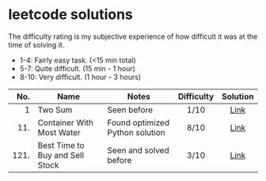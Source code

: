 # leetcode solutions

The difficulty rating is my subjective experience of how difficult it was at the time of solving it.

- 1-4: Fairly easy task. (<15 min total)
- 5-7: Quite difficult. (15 min - 1 hour)
- 8-10: Very difficult. (1 hour - 3 hours)

|  No. | Name                            | Notes                           | Difficulty |                           Solution                           |
| ---: | ------------------------------- | ------------------------------- | :--------: | :----------------------------------------------------------: |
|    1 | Two Sum                         | Seen before                     |    1/10    |                   [Link](/1.%20Two%20Sum/)                   |
|  11. | Container With Most Water       | Found optimized Python solution |    8/10    |       [Link](/11.%20Container%20With%20Most%20Water/)        |
| 121. | Best Time to Buy and Sell Stock | Seen and solved before          |    3/10    | [Link](/121.%20Best%20Time%20to%20Buy%20and%20Sell%20Stock/) |
